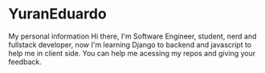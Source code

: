 # YuranEduardo
My personal information
Hi there, I'm Software Engineer, student, nerd and fullstack developer, now I'm learning Django to backend and javascript to help me in client side. You can help me acessing my repos and giving your feedback.
